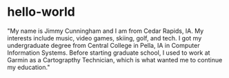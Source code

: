 # hello-world
"My name is Jimmy Cunningham and I am from Cedar Rapids, IA. 
My interests include music, video games, skiing, golf, and tech. 
I got my undergraduate degree from Central College in Pella, IA in Computer Information Systems.
Before starting graduate school, I used to work at Garmin as a Cartograpthy Technician, which is what wanted me to continue my education."

